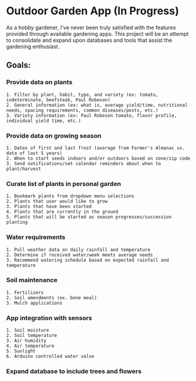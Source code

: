 # Outdoor Garden App (In Progress)

As a hobby gardener, I've never been truly satisfied with the features provided through available gardening apps. This project will be an attempt to consolidate and expand upon databases and tools that assist the gardening enthusiast.  

## Goals:
### Provide data on plants
	1. Filter by plant, habit, type, and variety (ex: tomato, indeterminate, beefsteak, Paul Robeson)
	2. General information (ex: what is, average yield/time, nutritional needs, spacing requirements, common diseases/pests, etc.)
	3. Variety information (ex: Paul Robeson tomato, flavor profile, individual yield time, etc.)
### Provide data on growing season
	1. Dates of first and last frost (average from Farmer's Almanac vs. data of last 5 years)
	2. When to start seeds indoors and/or outdoors based on zone/zip code
	3. Send notifications/set calendar reminders about when to plant/harvest
### Curate list of plants in personal garden
	1. Bookmark plants from dropdown menu selections
	2. Plants that user would like to grow
	3. Plants that have been started
	4. Plants that are currently in the ground
	5. Plants that will be started as season progresses/succession planting
### Water requirements
	1. Pull weather data on daily rainfall and temperature
	2. Determine if received water/week meets average needs
	3. Recommend watering schedule based on expected rainfall and temperature
### Soil maintenance
	1. Fertilizers
	2. Soil amendments (ex. bone meal)
	3. Mulch applications
### App integration with sensors
	1. Soil moisture
	2. Soil temperature
	3. Air humidity
	4. Air temperature
	5. Sunlight
	6. Arduino controlled water valve
### Expand database to include trees and flowers
